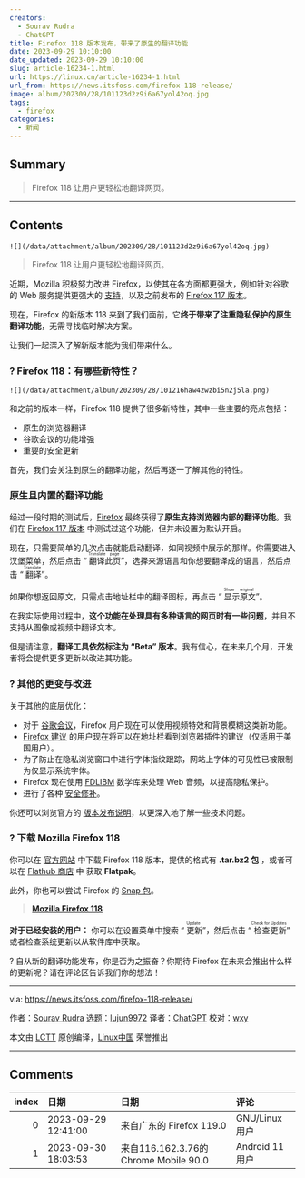 ```yaml
---
creators:
  - Sourav Rudra
  - ChatGPT
title: Firefox 118 版本发布，带来了原生的翻译功能
date: 2023-09-29 10:10:00
date_updated: 2023-09-29 10:10:00
slug: article-16234-1.html
url: https://linux.cn/article-16234-1.html
url_from: https://news.itsfoss.com/firefox-118-release/
image: album/202309/28/101123d2z9i6a67yol42oq.jpg
tags:
  - firefox
categories:
  - 新闻
---
```


## Summary

> Firefox 118 让用户更轻松地翻译网页。

***

<!-- more -->

## Contents

`![](/data/attachment/album/202309/28/101123d2z9i6a67yol42oq.jpg)`

> 
> Firefox 118 让用户更轻松地翻译网页。
> 
> 
> 

近期，Mozilla 积极努力改进 Firefox，以使其在各方面都更强大，例如针对谷歌的 Web 服务提供更强大的 [支持](https://news.itsfoss.com/mozilla-firefox-progress/)，以及之前发布的 [Firefox 117 版本](https://news.itsfoss.com/firefox-117-release/)。

现在，Firefox 的新版本 118 来到了我们面前，它**终于带来了注重隐私保护的原生翻译功能**，无需寻找临时解决方案。

让我们一起深入了解新版本能为我们带来什么。

### ? Firefox 118：有哪些新特性？

`![](/data/attachment/album/202309/28/101216haw4zwzbi5n2j5la.png)`

和之前的版本一样，Firefox 118 提供了很多新特性，其中一些主要的亮点包括：

* 原生的浏览器翻译
* 谷歌会议的功能增强
* 重要的安全更新

首先，我们会关注到原生的翻译功能，然后再逐一了解其他的特性。

### 原生且内置的翻译功能

经过一段时期的测试后，[Firefox](https://www.mozilla.org/en-US/firefox/new/) 最终获得了**原生支持浏览器内部的翻译功能**。我们在 [Firefox 117 版本](https://news.itsfoss.com/firefox-117-release/) 中测试过这个功能，但并未设置为默认开启。

现在，只需要简单的几次点击就能启动翻译，如同视频中展示的那样。你需要进入汉堡菜单，然后点击 “<ruby> 翻译此页 <rt>  Translate page </rt></ruby>”，选择来源语言和你想要翻译成的语言，然后点击 “<ruby> 翻译 <rt>  Translate </rt></ruby>”。

如果你想返回原文，只需点击地址栏中的翻译图标，再点击 “<ruby> 显示原文 <rt>  Show original </rt></ruby>”。

在我实际使用过程中，**这个功能在处理具有多种语言的网页时有一些问题**，并且不支持从图像或视频中翻译文本。

但是请注意，**翻译工具依然标注为 “Beta” 版本**。我有信心，在未来几个月，开发者将会提供更多更新以改进其功能。

### ?️ 其他的更变与改进

关于其他的底层优化：

* 对于 [谷歌会议](https://apps.google.com/meet/)，Firefox 用户现在可以使用视频特效和背景模糊这类新功能。
* [Firefox 建议](https://blog.mozilla.org/en/products/firefox/firefox-news/firefox-suggest/) 的用户现在将可以在地址栏看到浏览器插件的建议（仅适用于美国用户）。
* 为了防止在隐私浏览窗口中进行字体指纹跟踪，网站上字体的可见性已被限制为仅显示系统字体。
* Firefox 现在使用 [FDLIBM](https://www.netlib.org/fdlibm/readme) 数学库来处理 Web 音频，以提高隐私保护。
* 进行了各种 [安全修补](https://www.mozilla.org/en-US/security/advisories/mfsa2023-41/)。

你还可以浏览官方的 [版本发布说明](https://www.mozilla.org/en-US/firefox/118.0/releasenotes/)，以更深入地了解一些技术问题。

### ? 下载 Mozilla Firefox 118

你可以在 [官方网站](https://www.mozilla.org/firefox/download/) 中下载 Firefox 118 版本，提供的格式有 **.tar.bz2 包** ，或者可以在 [Flathub 商店](https://flathub.org/apps/org.mozilla.firefox) 中 获取 **Flatpak**。

此外，你也可以尝试 Firefox 的 [Snap 包](https://snapcraft.io/firefox)。

> 
> **[Mozilla Firefox 118](https://www.mozilla.org/firefox/download/)**
> 
> 
> 

**对于已经安装的用户：** 你可以在设置菜单中搜索 “<ruby> 更新 <rt>  Update </rt></ruby>”，然后点击 “<ruby> 检查更新 <rt>  Check for Updates </rt></ruby>” 或者检查系统更新以从软件库中获取。

? 自从新的翻译功能发布，你是否为之振奋？你期待 Firefox 在未来会推出什么样的更新呢？请在评论区告诉我们你的想法！

---

via: <https://news.itsfoss.com/firefox-118-release/>

作者：[Sourav Rudra](https://news.itsfoss.com/author/sourav/) 选题：[lujun9972](https://github.com/lujun9972) 译者：[ChatGPT](https://linux.cn/lctt/ChatGPT) 校对：[wxy](https://github.com/wxy)

本文由 [LCTT](https://github.com/LCTT/TranslateProject) 原创编译，[Linux中国](https://linux.cn/) 荣誉推出

***

## Comments

|   index | 日期                | 日期                                                  | 评论                                                       |
|--------:|:--------------------|:------------------------------------------------------|:-----------------------------------------------------------|
|       0 | 2023-09-29 12:41:00 | 来自广东的 Firefox 119.0|GNU/Linux 用户               | 什么时候才能将其他语言文字翻译成普通话简体汉字？           |
|       1 | 2023-09-30 18:03:53 | 来自116.162.3.76的 Chrome Mobile 90.0|Android 11 用户 | 不太可能，这是离线翻译，还是开源引擎，中文太复杂了，做不来 |
